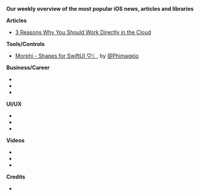 **Our weekly overview of the most popular iOS news, articles and libraries**


**Articles**

* [3 Reasons Why You Should Work Directly in the Cloud](https://www.welcometothejungle.co/en/articles/reasons-work-cloud)

**Tools/Controls**

* [Morphi - Shapes for SwiftUI ♡☾](https://github.com/phimage/morphi), by [@Phimageio](https://twitter.com/Phimageio)

**Business/Career**

*
*
*

**UI/UX**

*
*
*

**Videos**

*
*
*

**Credits**

*
